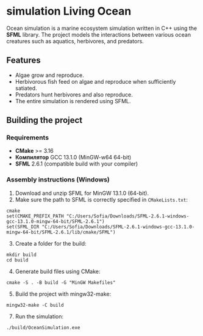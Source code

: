 # simulation Living Ocean

Ocean simulation is a marine ecosystem simulation written in C++ using the **SFML** library. The project models the interactions between various ocean creatures such as aquatics, herbivores, and predators.

## Features
- Algae grow and reproduce.
- Herbivorous fish feed on algae and reproduce when sufficiently satiated.
- Predators hunt herbivores and also reproduce.
- The entire simulation is rendered using SFML.

## Building the project
### Requirements
- **CMake** >= 3.16
- **Компилятор** GCC 13.1.0 (MinGW-w64 64-bit)
- **SFML** 2.6.1 (compatible build with your compiler)

### Assembly instructions (Windows)

1. Download and unzip SFML for MinGW 13.1.0 (64-bit).
2. Make sure the path to SFML is correctly specified in `CMakeLists.txt`:
```
cmake
set(CMAKE_PREFIX_PATH "C:/Users/Sofia/Downloads/SFML-2.6.1-windows-gcc-13.1.0-mingw-64-bit/SFML-2.6.1")
set(SFML_DIR "C:/Users/Sofia/Downloads/SFML-2.6.1-windows-gcc-13.1.0-mingw-64-bit/SFML-2.6.1/lib/cmake/SFML")
```
3. Create a folder for the build:
```
mkdir build
cd build
```
4. Generate build files using CMake:
```
cmake -S . -B build -G "MinGW Makefiles"
```
5. Build the project with mingw32-make:
```
mingw32-make -C build
```
7. Run the simulation:
```
./build/OceanSimulation.exe
```
